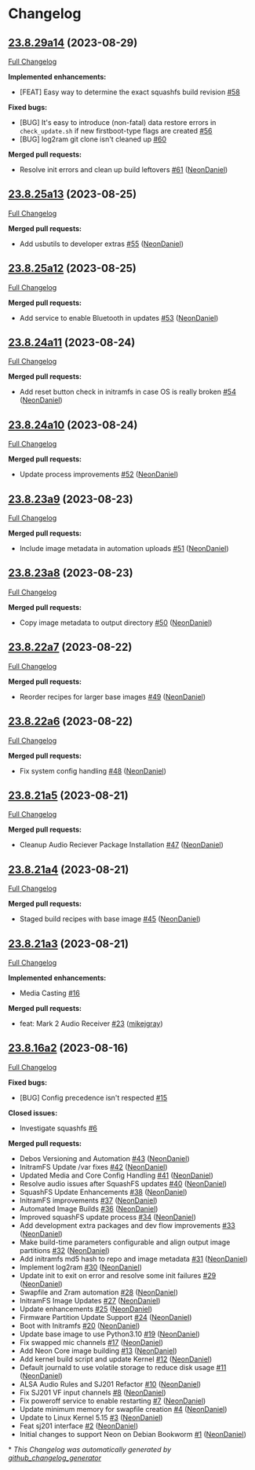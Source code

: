 # Changelog

## [23.8.29a14](https://github.com/NeonGeckoCom/neon_debos/tree/23.8.29a14) (2023-08-29)

[Full Changelog](https://github.com/NeonGeckoCom/neon_debos/compare/23.8.25a13...23.8.29a14)

**Implemented enhancements:**

- \[FEAT\] Easy way to determine the exact squashfs build revision [\#58](https://github.com/NeonGeckoCom/neon_debos/issues/58)

**Fixed bugs:**

- \[BUG\] It's easy to introduce \(non-fatal\) data restore errors in `check_update.sh` if new firstboot-type flags are created [\#56](https://github.com/NeonGeckoCom/neon_debos/issues/56)
- \[BUG\] log2ram git clone isn't cleaned up [\#60](https://github.com/NeonGeckoCom/neon_debos/issues/60)

**Merged pull requests:**

- Resolve init errors and clean up build leftovers [\#61](https://github.com/NeonGeckoCom/neon_debos/pull/61) ([NeonDaniel](https://github.com/NeonDaniel))

## [23.8.25a13](https://github.com/NeonGeckoCom/neon_debos/tree/23.8.25a13) (2023-08-25)

[Full Changelog](https://github.com/NeonGeckoCom/neon_debos/compare/23.8.25a12...23.8.25a13)

**Merged pull requests:**

- Add usbutils to developer extras [\#55](https://github.com/NeonGeckoCom/neon_debos/pull/55) ([NeonDaniel](https://github.com/NeonDaniel))

## [23.8.25a12](https://github.com/NeonGeckoCom/neon_debos/tree/23.8.25a12) (2023-08-25)

[Full Changelog](https://github.com/NeonGeckoCom/neon_debos/compare/23.8.24a11...23.8.25a12)

**Merged pull requests:**

- Add service to enable Bluetooth in updates [\#53](https://github.com/NeonGeckoCom/neon_debos/pull/53) ([NeonDaniel](https://github.com/NeonDaniel))

## [23.8.24a11](https://github.com/NeonGeckoCom/neon_debos/tree/23.8.24a11) (2023-08-24)

[Full Changelog](https://github.com/NeonGeckoCom/neon_debos/compare/23.8.24a10...23.8.24a11)

**Merged pull requests:**

- Add reset button check in initramfs in case OS is really broken [\#54](https://github.com/NeonGeckoCom/neon_debos/pull/54) ([NeonDaniel](https://github.com/NeonDaniel))

## [23.8.24a10](https://github.com/NeonGeckoCom/neon_debos/tree/23.8.24a10) (2023-08-24)

[Full Changelog](https://github.com/NeonGeckoCom/neon_debos/compare/23.8.23a9...23.8.24a10)

**Merged pull requests:**

- Update process improvements [\#52](https://github.com/NeonGeckoCom/neon_debos/pull/52) ([NeonDaniel](https://github.com/NeonDaniel))

## [23.8.23a9](https://github.com/NeonGeckoCom/neon_debos/tree/23.8.23a9) (2023-08-23)

[Full Changelog](https://github.com/NeonGeckoCom/neon_debos/compare/23.8.23a8...23.8.23a9)

**Merged pull requests:**

- Include image metadata in automation uploads [\#51](https://github.com/NeonGeckoCom/neon_debos/pull/51) ([NeonDaniel](https://github.com/NeonDaniel))

## [23.8.23a8](https://github.com/NeonGeckoCom/neon_debos/tree/23.8.23a8) (2023-08-23)

[Full Changelog](https://github.com/NeonGeckoCom/neon_debos/compare/23.8.22a7...23.8.23a8)

**Merged pull requests:**

- Copy image metadata to output directory [\#50](https://github.com/NeonGeckoCom/neon_debos/pull/50) ([NeonDaniel](https://github.com/NeonDaniel))

## [23.8.22a7](https://github.com/NeonGeckoCom/neon_debos/tree/23.8.22a7) (2023-08-22)

[Full Changelog](https://github.com/NeonGeckoCom/neon_debos/compare/23.8.22a6...23.8.22a7)

**Merged pull requests:**

- Reorder recipes for larger base images [\#49](https://github.com/NeonGeckoCom/neon_debos/pull/49) ([NeonDaniel](https://github.com/NeonDaniel))

## [23.8.22a6](https://github.com/NeonGeckoCom/neon_debos/tree/23.8.22a6) (2023-08-22)

[Full Changelog](https://github.com/NeonGeckoCom/neon_debos/compare/23.8.21a5...23.8.22a6)

**Merged pull requests:**

- Fix system config handling [\#48](https://github.com/NeonGeckoCom/neon_debos/pull/48) ([NeonDaniel](https://github.com/NeonDaniel))

## [23.8.21a5](https://github.com/NeonGeckoCom/neon_debos/tree/23.8.21a5) (2023-08-21)

[Full Changelog](https://github.com/NeonGeckoCom/neon_debos/compare/23.8.21a4...23.8.21a5)

**Merged pull requests:**

- Cleanup Audio Reciever Package Installation [\#47](https://github.com/NeonGeckoCom/neon_debos/pull/47) ([NeonDaniel](https://github.com/NeonDaniel))

## [23.8.21a4](https://github.com/NeonGeckoCom/neon_debos/tree/23.8.21a4) (2023-08-21)

[Full Changelog](https://github.com/NeonGeckoCom/neon_debos/compare/23.8.21a3...23.8.21a4)

**Merged pull requests:**

- Staged build recipes with base image [\#45](https://github.com/NeonGeckoCom/neon_debos/pull/45) ([NeonDaniel](https://github.com/NeonDaniel))

## [23.8.21a3](https://github.com/NeonGeckoCom/neon_debos/tree/23.8.21a3) (2023-08-21)

[Full Changelog](https://github.com/NeonGeckoCom/neon_debos/compare/23.8.16a2...23.8.21a3)

**Implemented enhancements:**

- Media Casting [\#16](https://github.com/NeonGeckoCom/neon_debos/issues/16)

**Merged pull requests:**

- feat: Mark 2 Audio Receiver [\#23](https://github.com/NeonGeckoCom/neon_debos/pull/23) ([mikejgray](https://github.com/mikejgray))

## [23.8.16a2](https://github.com/NeonGeckoCom/neon_debos/tree/23.8.16a2) (2023-08-16)

[Full Changelog](https://github.com/NeonGeckoCom/neon_debos/compare/86eeae542d6ecf5ba625722f09404f11e5a3f303...23.8.16a2)

**Fixed bugs:**

- \[BUG\] Config precedence isn't respected [\#15](https://github.com/NeonGeckoCom/neon_debos/issues/15)

**Closed issues:**

- Investigate squashfs [\#6](https://github.com/NeonGeckoCom/neon_debos/issues/6)

**Merged pull requests:**

- Debos Versioning and Automation [\#43](https://github.com/NeonGeckoCom/neon_debos/pull/43) ([NeonDaniel](https://github.com/NeonDaniel))
- InitramFS Update /var fixes [\#42](https://github.com/NeonGeckoCom/neon_debos/pull/42) ([NeonDaniel](https://github.com/NeonDaniel))
- Updated Media and Core Config Handling [\#41](https://github.com/NeonGeckoCom/neon_debos/pull/41) ([NeonDaniel](https://github.com/NeonDaniel))
- Resolve audio issues after SquashFS updates [\#40](https://github.com/NeonGeckoCom/neon_debos/pull/40) ([NeonDaniel](https://github.com/NeonDaniel))
- SquashFS Update Enhancements [\#38](https://github.com/NeonGeckoCom/neon_debos/pull/38) ([NeonDaniel](https://github.com/NeonDaniel))
- InitramFS improvements [\#37](https://github.com/NeonGeckoCom/neon_debos/pull/37) ([NeonDaniel](https://github.com/NeonDaniel))
- Automated Image Builds [\#36](https://github.com/NeonGeckoCom/neon_debos/pull/36) ([NeonDaniel](https://github.com/NeonDaniel))
- Improved squashFS update process [\#34](https://github.com/NeonGeckoCom/neon_debos/pull/34) ([NeonDaniel](https://github.com/NeonDaniel))
- Add development extra packages and dev flow improvements [\#33](https://github.com/NeonGeckoCom/neon_debos/pull/33) ([NeonDaniel](https://github.com/NeonDaniel))
- Make build-time parameters configurable and align output image partitions [\#32](https://github.com/NeonGeckoCom/neon_debos/pull/32) ([NeonDaniel](https://github.com/NeonDaniel))
- Add initramfs md5 hash to repo and image metadata [\#31](https://github.com/NeonGeckoCom/neon_debos/pull/31) ([NeonDaniel](https://github.com/NeonDaniel))
- Implement log2ram [\#30](https://github.com/NeonGeckoCom/neon_debos/pull/30) ([NeonDaniel](https://github.com/NeonDaniel))
- Update init to exit on error and resolve some init failures [\#29](https://github.com/NeonGeckoCom/neon_debos/pull/29) ([NeonDaniel](https://github.com/NeonDaniel))
- Swapfile and Zram automation [\#28](https://github.com/NeonGeckoCom/neon_debos/pull/28) ([NeonDaniel](https://github.com/NeonDaniel))
- InitramFS Image Updates [\#27](https://github.com/NeonGeckoCom/neon_debos/pull/27) ([NeonDaniel](https://github.com/NeonDaniel))
- Update enhancements [\#25](https://github.com/NeonGeckoCom/neon_debos/pull/25) ([NeonDaniel](https://github.com/NeonDaniel))
- Firmware Partition Update Support [\#24](https://github.com/NeonGeckoCom/neon_debos/pull/24) ([NeonDaniel](https://github.com/NeonDaniel))
- Boot with Initramfs [\#20](https://github.com/NeonGeckoCom/neon_debos/pull/20) ([NeonDaniel](https://github.com/NeonDaniel))
- Update base image to use Python3.10 [\#19](https://github.com/NeonGeckoCom/neon_debos/pull/19) ([NeonDaniel](https://github.com/NeonDaniel))
- Fix swapped mic channels [\#17](https://github.com/NeonGeckoCom/neon_debos/pull/17) ([NeonDaniel](https://github.com/NeonDaniel))
- Add Neon Core image building [\#13](https://github.com/NeonGeckoCom/neon_debos/pull/13) ([NeonDaniel](https://github.com/NeonDaniel))
- Add kernel build script and update Kernel [\#12](https://github.com/NeonGeckoCom/neon_debos/pull/12) ([NeonDaniel](https://github.com/NeonDaniel))
- Default journald to use volatile storage to reduce disk usage [\#11](https://github.com/NeonGeckoCom/neon_debos/pull/11) ([NeonDaniel](https://github.com/NeonDaniel))
- ALSA Audio Rules and SJ201 Refactor [\#10](https://github.com/NeonGeckoCom/neon_debos/pull/10) ([NeonDaniel](https://github.com/NeonDaniel))
- Fix SJ201 VF input channels [\#8](https://github.com/NeonGeckoCom/neon_debos/pull/8) ([NeonDaniel](https://github.com/NeonDaniel))
- Fix poweroff service to enable restarting [\#7](https://github.com/NeonGeckoCom/neon_debos/pull/7) ([NeonDaniel](https://github.com/NeonDaniel))
- Update minimum memory for swapfile creation [\#4](https://github.com/NeonGeckoCom/neon_debos/pull/4) ([NeonDaniel](https://github.com/NeonDaniel))
- Update to Linux Kernel 5.15 [\#3](https://github.com/NeonGeckoCom/neon_debos/pull/3) ([NeonDaniel](https://github.com/NeonDaniel))
- Feat sj201 interface [\#2](https://github.com/NeonGeckoCom/neon_debos/pull/2) ([NeonDaniel](https://github.com/NeonDaniel))
- Initial changes to support Neon on Debian Bookworm [\#1](https://github.com/NeonGeckoCom/neon_debos/pull/1) ([NeonDaniel](https://github.com/NeonDaniel))



\* *This Changelog was automatically generated by [github_changelog_generator](https://github.com/github-changelog-generator/github-changelog-generator)*
